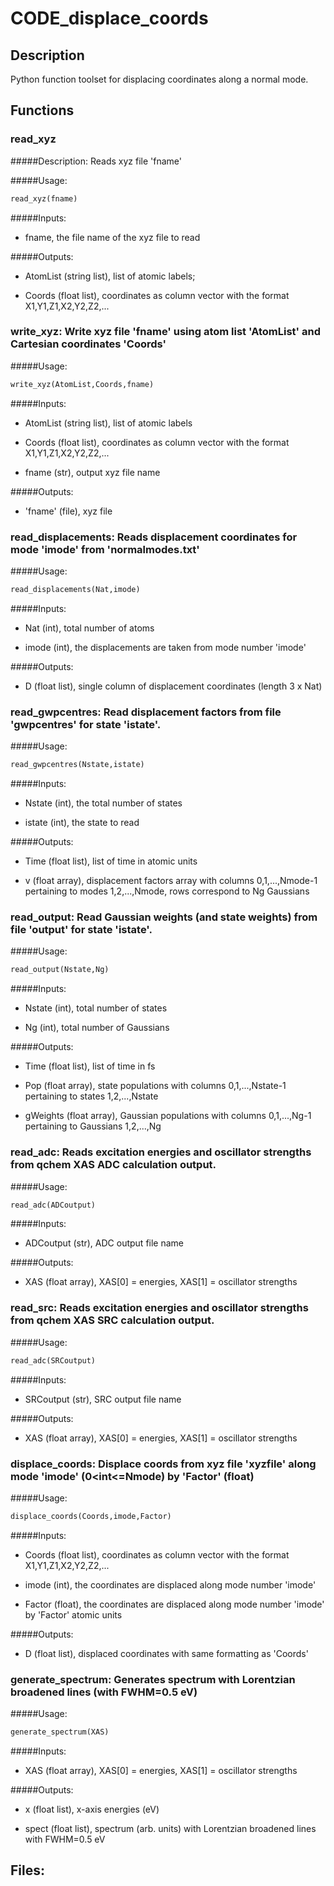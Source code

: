 # CODE_displace_coords

## Description

Python function toolset for displacing coordinates along a normal mode.

## Functions

### read_xyz  

#####Description:
Reads xyz file 'fname'

#####Usage:
```python
read_xyz(fname)
```

#####Inputs:    
- fname, the file name of the xyz file to read

#####Outputs:   
- AtomList (string list), list of atomic labels;
 
- Coords (float list), coordinates as column vector with the format X1,Y1,Z1,X2,Y2,Z2,...

### write_xyz: Write xyz file 'fname' using atom list 'AtomList' and Cartesian coordinates 'Coords'
#####Usage:
```python
write_xyz(AtomList,Coords,fname)
```

#####Inputs:    
- AtomList (string list), list of atomic labels

- Coords (float list), coordinates as column vector with the format X1,Y1,Z1,X2,Y2,Z2,... 

- fname (str), output xyz file name
  
#####Outputs:   
- 'fname' (file), xyz file


### read_displacements: Reads displacement coordinates for mode 'imode' from 'normalmodes.txt'
#####Usage:
```python
read_displacements(Nat,imode)
```

#####Inputs:    
- Nat (int), total number of atoms

- imode (int), the displacements are taken from mode number 'imode'

#####Outputs:   
- D (float list), single column of displacement coordinates (length 3 x Nat)

### read_gwpcentres: Read displacement factors from file 'gwpcentres' for state 'istate'.
#####Usage:
```python
read_gwpcentres(Nstate,istate)
```

#####Inputs:    
- Nstate (int), the total number of states

- istate (int), the state to read

#####Outputs:   
- Time (float list), list of time in atomic units 

- v (float array), displacement factors array with columns 0,1,...,Nmode-1 pertaining to modes 1,2,...,Nmode, rows correspond to Ng Gaussians

### read_output: Read Gaussian weights (and state weights) from file 'output' for state 'istate'.
#####Usage:
```python
read_output(Nstate,Ng)
```

#####Inputs:    
- Nstate (int), total number of states

- Ng (int), total number of Gaussians

#####Outputs:   
- Time (float list), list of time in fs 

- Pop (float array), state populations with columns 0,1,...,Nstate-1 pertaining to states 1,2,...,Nstate

- gWeights (float array), Gaussian populations with columns 0,1,...,Ng-1 pertaining to Gaussians 1,2,...,Ng


### read_adc: Reads excitation energies and oscillator strengths from qchem XAS ADC calculation output.
#####Usage:
```python
read_adc(ADCoutput)
```

#####Inputs:    
- ADCoutput (str), ADC output file name

#####Outputs:   
- XAS (float array), XAS[0] = energies, XAS[1] = oscillator strengths


### read_src: Reads excitation energies and oscillator strengths from qchem XAS SRC calculation output.
#####Usage:
```python
read_adc(SRCoutput)
```

#####Inputs:    
- SRCoutput (str), SRC output file name

#####Outputs:   
- XAS (float array), XAS[0] = energies, XAS[1] = oscillator strengths


### displace_coords: Displace coords from xyz file 'xyzfile' along mode 'imode' (0<int<=Nmode) by 'Factor' (float)
#####Usage:
```python
displace_coords(Coords,imode,Factor)
```

#####Inputs:    
- Coords (float list), coordinates as column vector with the format X1,Y1,Z1,X2,Y2,Z2,...

- imode (int), the coordinates are displaced along mode number 'imode'

- Factor (float), the coordinates are displaced along mode number 'imode' by 'Factor' atomic units  

#####Outputs:   
- D (float list), displaced coordinates with same formatting as 'Coords'


### generate_spectrum: Generates spectrum with Lorentzian broadened lines (with FWHM=0.5 eV)
#####Usage:
```python
generate_spectrum(XAS)
```

#####Inputs:    
- XAS (float array), XAS[0] = energies, XAS[1] = oscillator strengths

#####Outputs:   
- x (float list), x-axis energies (eV)

- spect (float list), spectrum (arb. units) with Lorentzian broadened lines with FWHM=0.5 eV 


## Files:




